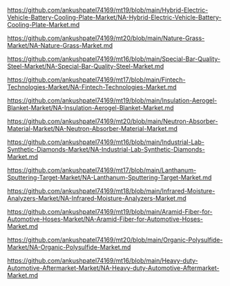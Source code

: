 <p><a href="https://github.com/ankushpatel74169/mt19/blob/main/Hybrid-Electric-Vehicle-Battery-Cooling-Plate-Market/NA-Hybrid-Electric-Vehicle-Battery-Cooling-Plate-Market.md">https://github.com/ankushpatel74169/mt19/blob/main/Hybrid-Electric-Vehicle-Battery-Cooling-Plate-Market/NA-Hybrid-Electric-Vehicle-Battery-Cooling-Plate-Market.md</a></p><p><a href="https://github.com/ankushpatel74169/mt20/blob/main/Nature-Grass-Market/NA-Nature-Grass-Market.md">https://github.com/ankushpatel74169/mt20/blob/main/Nature-Grass-Market/NA-Nature-Grass-Market.md</a></p><p><a href="https://github.com/ankushpatel74169/mt16/blob/main/Special-Bar-Quality-Steel-Market/NA-Special-Bar-Quality-Steel-Market.md">https://github.com/ankushpatel74169/mt16/blob/main/Special-Bar-Quality-Steel-Market/NA-Special-Bar-Quality-Steel-Market.md</a></p><p><a href="https://github.com/ankushpatel74169/mt17/blob/main/Fintech-Technologies-Market/NA-Fintech-Technologies-Market.md">https://github.com/ankushpatel74169/mt17/blob/main/Fintech-Technologies-Market/NA-Fintech-Technologies-Market.md</a></p><p><a href="https://github.com/ankushpatel74169/mt19/blob/main/Insulation-Aerogel-Blanket-Market/NA-Insulation-Aerogel-Blanket-Market.md">https://github.com/ankushpatel74169/mt19/blob/main/Insulation-Aerogel-Blanket-Market/NA-Insulation-Aerogel-Blanket-Market.md</a></p><p><a href="https://github.com/ankushpatel74169/mt20/blob/main/Neutron-Absorber-Material-Market/NA-Neutron-Absorber-Material-Market.md">https://github.com/ankushpatel74169/mt20/blob/main/Neutron-Absorber-Material-Market/NA-Neutron-Absorber-Material-Market.md</a></p><p><a href="https://github.com/ankushpatel74169/mt16/blob/main/Industrial-Lab-Synthetic-Diamonds-Market/NA-Industrial-Lab-Synthetic-Diamonds-Market.md">https://github.com/ankushpatel74169/mt16/blob/main/Industrial-Lab-Synthetic-Diamonds-Market/NA-Industrial-Lab-Synthetic-Diamonds-Market.md</a></p><p><a href="https://github.com/ankushpatel74169/mt17/blob/main/Lanthanum-Sputtering-Target-Market/NA-Lanthanum-Sputtering-Target-Market.md">https://github.com/ankushpatel74169/mt17/blob/main/Lanthanum-Sputtering-Target-Market/NA-Lanthanum-Sputtering-Target-Market.md</a></p><p><a href="https://github.com/ankushpatel74169/mt18/blob/main/Infrared-Moisture-Analyzers-Market/NA-Infrared-Moisture-Analyzers-Market.md">https://github.com/ankushpatel74169/mt18/blob/main/Infrared-Moisture-Analyzers-Market/NA-Infrared-Moisture-Analyzers-Market.md</a></p><p><a href="https://github.com/ankushpatel74169/mt19/blob/main/Aramid-Fiber-for-Automotive-Hoses-Market/NA-Aramid-Fiber-for-Automotive-Hoses-Market.md">https://github.com/ankushpatel74169/mt19/blob/main/Aramid-Fiber-for-Automotive-Hoses-Market/NA-Aramid-Fiber-for-Automotive-Hoses-Market.md</a></p><p><a href="https://github.com/ankushpatel74169/mt20/blob/main/Organic-Polysulfide-Market/NA-Organic-Polysulfide-Market.md">https://github.com/ankushpatel74169/mt20/blob/main/Organic-Polysulfide-Market/NA-Organic-Polysulfide-Market.md</a></p><p><a href="https://github.com/ankushpatel74169/mt16/blob/main/Heavy-duty-Automotive-Aftermarket-Market/NA-Heavy-duty-Automotive-Aftermarket-Market.md">https://github.com/ankushpatel74169/mt16/blob/main/Heavy-duty-Automotive-Aftermarket-Market/NA-Heavy-duty-Automotive-Aftermarket-Market.md</a></p>
